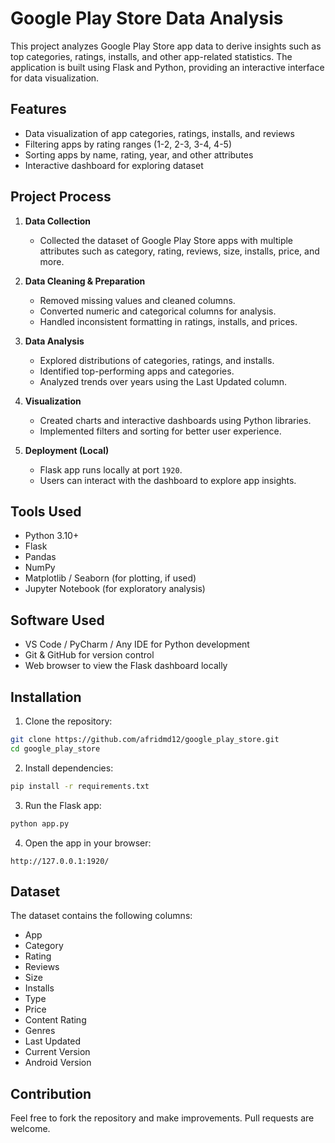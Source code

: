 # Google Play Store Data Analysis

This project analyzes Google Play Store app data to derive insights such as top categories, ratings, installs, and other app-related statistics. The application is built using Flask and Python, providing an interactive interface for data visualization.

## Features

* Data visualization of app categories, ratings, installs, and reviews
* Filtering apps by rating ranges (1-2, 2-3, 3-4, 4-5)
* Sorting apps by name, rating, year, and other attributes
* Interactive dashboard for exploring dataset

## Project Process

1. **Data Collection**

   * Collected the dataset of Google Play Store apps with multiple attributes such as category, rating, reviews, size, installs, price, and more.

2. **Data Cleaning & Preparation**

   * Removed missing values and cleaned columns.
   * Converted numeric and categorical columns for analysis.
   * Handled inconsistent formatting in ratings, installs, and prices.

3. **Data Analysis**

   * Explored distributions of categories, ratings, and installs.
   * Identified top-performing apps and categories.
   * Analyzed trends over years using the Last Updated column.

4. **Visualization**

   * Created charts and interactive dashboards using Python libraries.
   * Implemented filters and sorting for better user experience.

5. **Deployment (Local)**

   * Flask app runs locally at port `1920`.
   * Users can interact with the dashboard to explore app insights.

## Tools Used

* Python 3.10+
* Flask
* Pandas
* NumPy
* Matplotlib / Seaborn (for plotting, if used)
* Jupyter Notebook (for exploratory analysis)

## Software Used

* VS Code / PyCharm / Any IDE for Python development
* Git & GitHub for version control
* Web browser to view the Flask dashboard locally

## Installation

1. Clone the repository:

```bash
git clone https://github.com/afridmd12/google_play_store.git
cd google_play_store
```

2. Install dependencies:

```bash
pip install -r requirements.txt
```

3. Run the Flask app:

```bash
python app.py
```

4. Open the app in your browser:

```
http://127.0.0.1:1920/
```

## Dataset

The dataset contains the following columns:

* App
* Category
* Rating
* Reviews
* Size
* Installs
* Type
* Price
* Content Rating
* Genres
* Last Updated
* Current Version
* Android Version

## Contribution

Feel free to fork the repository and make improvements. Pull requests are welcome.
